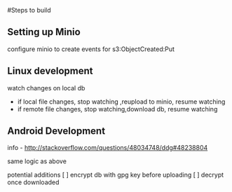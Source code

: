 #Steps to build

## Setting up Minio

configure minio to create events for s3:ObjectCreated:Put

## Linux development

watch changes on local db

- if local file changes, stop watching ,reupload to minio, resume watching
- if remote file changes, stop watching,download db, resume watching

## Android Development

info - http://stackoverflow.com/questions/48034748/ddg#48238804

same logic as above

potential additions
[ ] encrypt db with gpg key before uploading
[ ] decrypt once downloaded

